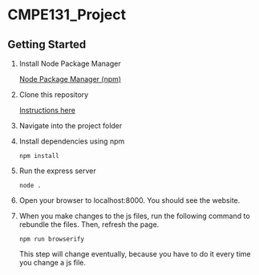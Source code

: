 # CMPE131_Project

## Getting Started
1. Install Node Package Manager

   [Node Package Manager (npm)](https://www.npmjs.com/)
2. Clone this repository

    [Instructions here](https://help.github.com/articles/cloning-a-repository/)
3. Navigate into the project folder
4. Install dependencies using npm

    ```npm install```
5. Run the express server

    ```node .```

6. Open your browser to localhost:8000. You should see the website.

7. When you make changes to the js files, run the following command to rebundle the files. Then, refresh the page.

    ```npm run browserify```

   This step will change eventually, because you have to do it every time you change a js file.